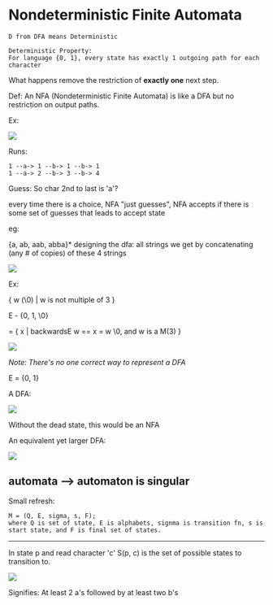 # Nondeterministic Finite Automata

```
D from DFA means Deterministic

Deterministic Property:
For language {0, 1}, every state has exactly 1 outgoing path for each character
```

What happens remove the restriction of __exactly one__ next step.

Def: An NFA (Nondeterministic Finite Automata) is like a DFA but no restriction on output paths.

Ex:

![](https://i.imgur.com/nGQd6aC.png)

Runs:
```
1 --a-> 1 --b-> 1 --b-> 1
1 --a-> 2 --b-> 3 --b-> 4
```
Guess: So char 2nd to last is 'a'?

every time there is a choice, NFA "just guesses", NFA accepts if there is some set of guesses that leads to accept state

eg:

{a, ab, aab, abba}* designing the dfa: all strings we get by concatenating (any # of copies) of these 4 strings

![](https://i.imgur.com/eUselio.png)

Ex:

{ w (\0) | w is not multiple of 3 }

E - {0, 1, \0}

= { x | backwardsE w == x = w \0, and w is a M(3) }

![](https://i.imgur.com/j9mZfrc.png)

_Note: There's no one correct way to represent a DFA_

E = {0, 1}

A DFA:

![](https://i.imgur.com/tdzrsEs.png)

Without the dead state, this would be an NFA

An equivalent yet larger DFA:

![](https://i.imgur.com/PQKWx6t.png)

## automata --> automaton is singular


Small refresh:

```
M = (Q, E, sigma, s, F);
where Q is set of state, E is alphabets, signma is transition fn, s is start state, and F is final set of states.
```


---

In state p and read character 'c' S(p, c) is the set of possible states to transition to.

![](https://i.imgur.com/luqHKqn.png)

Signifies: At least 2 a's followed by at least two b's
